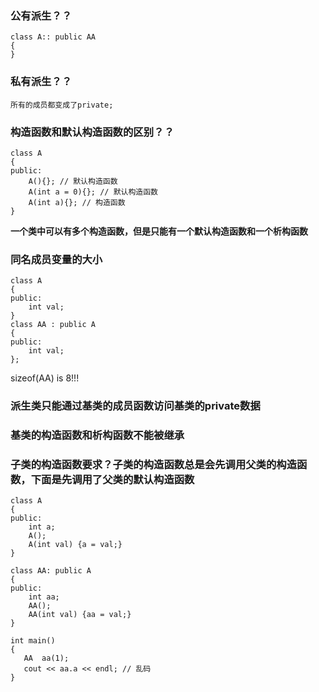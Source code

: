 ### 公有派生？？
```
class A:: public AA
{
}
```

### 私有派生？？
```
所有的成员都变成了private;
```

### 构造函数和默认构造函数的区别？？
```
class A
{
public:
    A(){}; // 默认构造函数
    A(int a = 0){}; // 默认构造函数
    A(int a){}; // 构造函数
}
```
**一个类中可以有多个构造函数，但是只能有一个默认构造函数和一个析构函数**

### 同名成员变量的大小
```
class A
{
public:
    int val;
}
class AA : public A
{
public:
	int val;
};
```
sizeof(AA) is 8!!!

### 派生类只能通过基类的成员函数访问基类的private数据

### 基类的构造函数和析构函数不能被继承

### 子类的构造函数要求？子类的构造函数总是会先调用父类的构造函数，下面是先调用了父类的默认构造函数
```
class A
{
public:
    int a;
    A();
    A(int val) {a = val;}
}

class AA: public A
{
public:
    int aa;
    AA();
    AA(int val) {aa = val;}
}

int main()
{
   AA  aa(1);
   cout << aa.a << endl; // 乱码
}
```
